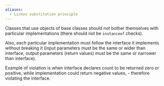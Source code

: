```yaml
---
aliases:
  - Liskov substitution principle
---
```

Classes that use objects of base classes should not bother themselves with particular implementations (there should not be `instanceof` checks). 

Also, each particular implementation must follow the interface it implements without breaking it (input parameters must be the same or wider than interface, output parameters (return values) must be the same or narrower than interface). 

Example of violation is when interface declares count to be returned zero or positive, while implementation could return negative values, - therefore violating the interface.

